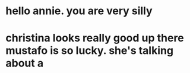 # hello annie. you are very silly
# christina looks really good up there mustafo is so lucky. she's talking about a 